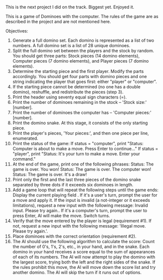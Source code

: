 This is the next project I did on the track. Biggest yet. Enjoyed it.

This is a game of Dominoes with the computer. The rules of the game are as described in the project and are not mentioned here.

Objectives:
1. Generate a full domino set. Each domino is represented as a list of two numbers. A full domino set is a list of 28 unique dominoes.
2. Split the full domino set between the players and the stock by random. You should get three parts: Stock pieces (14 domino elements), Computer pieces (7 domino elements), and Player pieces (7 domino elements).
3. Determine the starting piece and the first player. Modify the parts accordingly. You should get four parts with domino pieces and one string indicating the player that goes first: either "player" or "computer".
4. If the starting piece cannot be determined (no one has a double domino), reshuffle, and redistribute the pieces (step 3).
5. Print the header using seventy equal sign characters (=).
6. Print the number of dominoes remaining in the stock – 'Stock size:' [number].
7. Print the number of dominoes the computer has – 'Computer pieces:' [number].
8. Print the domino snake. At this stage, it consists of the only starting piece.
9. Print the player's pieces, 'Your pieces:', and then one piece per line, enumerated.
10. Print the status of the game:
	If status = "computer", print "Status: Computer is about to make a move. Press Enter to continue..."
	If status = "player", print "Status: It's your turn to make a move. Enter your command."
11. At the end of the game, print one of the following phrases:
	Status: The game is over. You won!
	Status: The game is over. The computer won!
	Status: The game is over. It's a draw!
12. Print only the first and the last three pieces of the domino snake separated by three dots if it exceeds six dominoes in length.
13. Add a game loop that will repeat the following steps until the game ends:
	Display the current playing field .
	If it's a user's turn, prompt the user for a move and apply it. If the input is invalid (a not-integer or it exceeds limitations), request a new input with the following message: Invalid input. Please try again..
	If it's a computer's turn, prompt the user to press Enter, AI will make the move.
	Switch turns.
14. Verify that the move entered by the player is legal (requirement #1).
	 If not, request a new input with the following message: 'Illegal move. Please try again.'.
15. Place dominoes with the correct orientation (requirement #2).
16. The AI should use the following algorithm to calculate the score:
	Count the number of 0's, 1's, 2's, etc., in your hand, and in the snake.
	Each domino in your hand receives a score equal to the sum of appearances of each of its numbers.
	The AI will now attempt to play the domino with the largest score, trying both the left and the right sides of the snake. If the rules prohibit this move, the AI will move down the score list and try another domino. The AI will skip the turn if it runs out of options.

